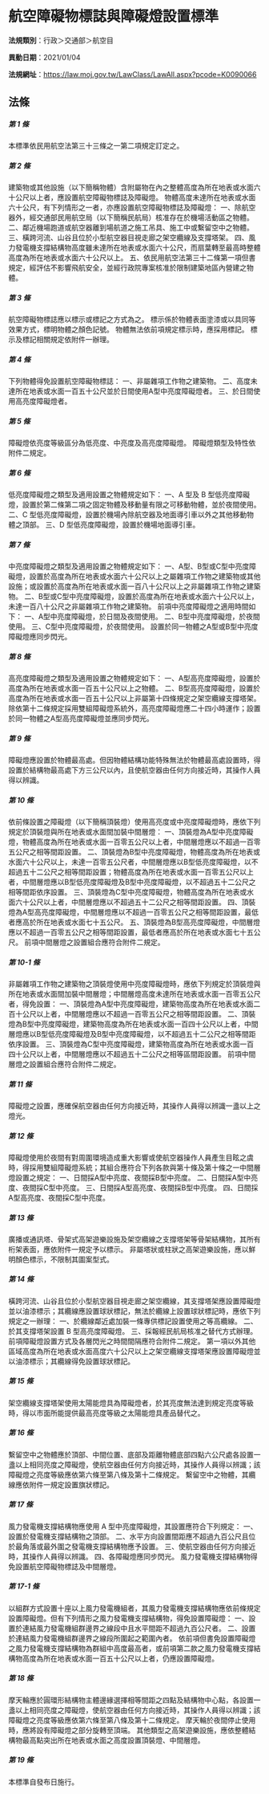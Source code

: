 # 航空障礙物標誌與障礙燈設置標準

**法規類別**：行政＞交通部＞航空目

**異動日期**：2021/01/04  

**法規網址**：https://law.moj.gov.tw/LawClass/LawAll.aspx?pcode=K0090066





## 法條
##### 第 1 條
本標準依民用航空法第三十三條之一第二項規定訂定之。

##### 第 2 條
建築物或其他設施（以下簡稱物體）含附屬物在內之整體高度為所在地表或水面六十公尺以上者，應設置航空障礙物標誌及障礙燈。
物體高度未達所在地表或水面六十公尺，有下列情形之一者，亦應設置航空障礙物標誌及障礙燈：
一、除航空器外，經交通部民用航空局（以下簡稱民航局）核准存在於機場活動區之物體。
二、鄰近機場跑道或航空器離到場航道之施工吊具、施工中或繫留空中之物體。
三、橫跨河流、山谷且位於小型航空器目視走廊之架空纜線及支撐塔架。
四、風力發電機支撐結構物高度雖未達所在地表或水面六十公尺，而扇葉轉至最高時整體高度為所在地表或水面六十公尺以上。
五、依民用航空法第三十二條第一項但書規定，經評估不影響飛航安全，並經行政院專案核准於限制建築地區內營建之物體。

##### 第 3 條
航空障礙物標誌應以標示或標記之方式為之。
標示係於物體表面塗漆或以具同等效果方式，標明物體之顏色記號。
物體無法依前項規定標示時，應採用標記。
標示及標記相關規定依附件一辦理。

##### 第 4 條
下列物體得免設置航空障礙物標誌：
一、非屬雜項工作物之建築物。
二、高度未達所在地表或水面一百五十公尺並於日間使用A型中亮度障礙燈者。
三、於日間使用高亮度障礙燈者。

##### 第 5 條
障礙燈依亮度等級區分為低亮度、中亮度及高亮度障礙燈。
障礙燈類型及特性依附件二規定。

##### 第 6 條
低亮度障礙燈之類型及適用設置之物體規定如下：
一、A 型及 B  型低亮度障礙燈，設置於第二條第二項之固定物體及移動量有限之可移動物體，並於夜間使用。
二、C 型低亮度障礙燈，設置於機場內除航空器及地面導引車以外之其他移動物體之頂部。
三、D 型低亮度障礙燈，設置於機場地面導引車。

##### 第 7 條
中亮度障礙燈之類型及適用設置之物體規定如下：
一、A型、B型或C型中亮度障礙燈，設置於高度為所在地表或水面六十公尺以上之屬雜項工作物之建築物或其他設施；或設置於高度為所在地表或水面一百八十公尺以上之非屬雜項工作物之建築物。
二、B型或C型中亮度障礙燈，設置於高度為所在地表或水面六十公尺以上，未達一百八十公尺之非屬雜項工作物之建築物。
前項中亮度障礙燈之適用時間如下：
一、A型中亮度障礙燈，於日間及夜間使用。
二、B型中亮度障礙燈，於夜間使用。
三、C型中亮度障礙燈，於夜間使用。
設置於同一物體之A型或B型中亮度障礙燈應同步閃光。

##### 第 8 條
高亮度障礙燈之類型及適用設置之物體規定如下：
一、A型高亮度障礙燈，設置於高度為所在地表或水面一百五十公尺以上之物體。
二、B型高亮度障礙燈，設置於高度為所在地表或水面一百五十公尺以上非屬第十四條規定之架空纜線支撐塔架。
除依第十二條規定採用雙組障礙燈系統外，高亮度障礙燈應二十四小時運作；設置於同一物體之A型高亮度障礙燈並應同步閃光。

##### 第 9 條
障礙燈應設置於物體最高處。但因物體結構功能特殊無法於物體最高處設置時，得設置於結構物最高處下方三公尺以內，且使航空器由任何方向接近時，其操作人員得以辨識。

##### 第 10 條
依前條設置之障礙燈（以下簡稱頂裝燈）使用高亮度或中亮度障礙燈時，應依下列規定於頂裝燈與所在地表或水面間加裝中間層燈：
一、頂裝燈為A型中亮度障礙燈，物體高度為所在地表或水面一百零五公尺以上者，中間層燈應以不超過一百零五公尺之相等間距設置。
二、頂裝燈為B型中亮度障礙燈，物體高度為所在地表或水面六十公尺以上，未達一百零五公尺者，中間層燈應以B型低亮度障礙燈，以不超過五十二公尺之相等間距設置；物體高度為所在地表或水面一百零五公尺以上者，中間層燈應以B型低亮度障礙燈及B型中亮度障礙燈，以不超過五十二公尺之相等間距依序設置。
三、頂裝燈為C型中亮度障礙燈，物體高度為所在地表或水面六十公尺以上者，中間層燈應以不超過五十二公尺之相等間距設置。
四、頂裝燈為A型高亮度障礙燈，中間層燈應以不超過一百零五公尺之相等間距設置，最低者應高於所在地表或水面七十五公尺。
五、頂裝燈為B型高亮度障礙燈，中間層燈應以不超過一百零五公尺之相等間距設置，最低者應高於所在地表或水面七十五公尺。
前項中間層燈之設置組合應符合附件二規定。

##### 第 10-1 條
非屬雜項工作物之建築物之頂裝燈使用中亮度障礙燈時，應依下列規定於頂裝燈與所在地表或水面間加裝中間層燈；中間層燈高度未達所在地表或水面一百零五公尺者，得免設置：
一、頂裝燈為A型中亮度障礙燈，建築物高度為所在地表或水面二百十公尺以上者，中間層燈應以不超過一百零五公尺之相等間距設置。
二、頂裝燈為B型中亮度障礙燈，建築物高度為所在地表或水面一百四十公尺以上者，中間層燈應以B型低亮度障礙燈及B型中亮度障礙燈，以不超過五十二公尺之相等間距依序設置。
三、頂裝燈為C型中亮度障礙燈，建築物高度為所在地表或水面一百四十公尺以上者，中間層燈應以不超過五十二公尺之相等區間距設置。
前項中間層燈之設置組合應符合附件二規定。

##### 第 11 條
障礙燈之設置，應確保航空器由任何方向接近時，其操作人員得以辨識一盞以上之燈光。

##### 第 12 條
障礙燈使用於夜間有對周圍環境造成重大影響或使航空器操作人員產生目眩之虞時，得採用雙組障礙燈系統；其組合應符合下列各款與第十條及第十條之一中間層燈設置之規定：
一、日間採A型中亮度、夜間採B型中亮度。
二、日間採A型中亮度、夜間採C型中亮度。
三、日間採A型高亮度、夜間採B型中亮度。
四、日間採A型高亮度、夜間採C型中亮度。

##### 第 13 條
廣播或通訊塔、骨架式高架遊樂設施及架空纜線之支撐塔架等骨架結構物，其所有桁架表面，應依附件一規定予以標示。
非屬塔狀或柱狀之高架遊樂設施，應以鮮明顏色標示，不限制其圖案型式。

##### 第 14 條
橫跨河流、山谷且位於小型航空器目視走廊之架空纜線，其支撐塔架應設置障礙燈並以油漆標示；其纜線應設置球狀標記，無法於纜線上設置球狀標記時，應依下列規定之一辦理：
一、於纜線鄰近處加裝一條專供標記設置使用之等高纜線。
二、於其支撐塔架設置 B  型高亮度障礙燈。
三、採報經民航局核准之替代方式辦理。
前項障礙燈設置方式及各層閃光之時間間隔應符合附件二規定。
第一項以外其他區域高度為所在地表或水面高度六十公尺以上之架空纜線支撐塔架應設置障礙燈並以油漆標示；其纜線得免設置球狀標記。

##### 第 15 條
架空纜線支撐塔架使用太陽能燈具為障礙燈者，於其亮度無法達到規定亮度等級時，得以市面所能提供最高亮度等級之太陽能燈具產品替代之。

##### 第 16 條
繫留空中之物體應於頂部、中間位置、底部及距離物體底部四點六公尺處各設置一盞以上相同亮度之障礙燈，使航空器由任何方向接近時，其操作人員得以辨識；該障礙燈之亮度等級應依第六條至第八條及第十二條規定。
繫留空中之物體，其纜線應依附件一規定設置旗狀標記。

##### 第 17 條
風力發電機支撐結構物應使用 A  型中亮度障礙燈，其設置應符合下列規定：
一、設置於發電機支撐結構物之頂部。
二、水平方向設置間距應不超過九百公尺且位於最角落或最外圍之發電機支撐結構物應予設置。
三、使航空器由任何方向接近時，其操作人員得以辨識。
四、各障礙燈應同步閃光。
風力發電機支撐結構物得免設置航空障礙物標誌及中間層燈。

##### 第 17-1 條
以組群方式設置十座以上風力發電機組者，其風力發電機支撐結構物應依前條規定設置障礙燈。但有下列情形之風力發電機支撐結構物，得免設置障礙燈：
一、設置於連結風力發電機組群邊界之線段中且水平間距不超過九百公尺者。
二、設置於連結風力發電機組群邊界之線段所圍起之範圍內者。
依前項但書免設置障礙燈之風力發電機支撐結構物為群組中高度最高者，或前項第二款之風力發電機支撐結構物高度為所在地表或水面一百五十公尺以上者，仍應設置障礙燈。

##### 第 18 條
摩天輪應於圓環形結構物主體邊緣選擇相等間距之四點及結構物中心點，各設置一盞以上相同亮度之障礙燈，使航空器由任何方向接近時，其操作人員得以辨識；該障礙燈之亮度等級應依第六條至第八條及第十二條規定。
摩天輪於夜間停止使用時，應將設有障礙燈之部分旋轉至頂端。
其他類型之高架遊樂設施，應依整體結構物最高點突出所在地表或水面之高度設置頂裝燈、中間層燈。

##### 第 19 條
本標準自發布日施行。


